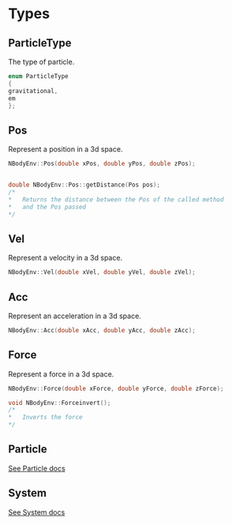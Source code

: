 # Types 

## ParticleType
The type of particle.
```c++
enum ParticleType
{
gravitational,
em
};
```


## Pos
Represent a position in a 3d space.
```c++
NBodyEnv::Pos(double xPos, double yPos, double zPos);


double NBodyEnv::Pos::getDistance(Pos pos);
/*
*   Returns the distance between the Pos of the called method 
*   and the Pos passed
*/
```

## Vel
Represent a velocity in a 3d space.
```c++
NBodyEnv::Vel(double xVel, double yVel, double zVel);
```

## Acc
Represent an acceleration in a 3d space.
```c++
NBodyEnv::Acc(double xAcc, double yAcc, double zAcc);
```

## Force
Represent a force in a 3d space.
```c++
NBodyEnv::Force(double xForce, double yForce, double zForce);

void NBodyEnv::Forceinvert();
/*
*   Inverts the force
*/
```

## Particle
[See Particle docs](Particle.md)

## System
[See System docs](System.md)


